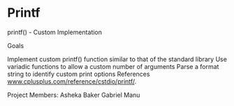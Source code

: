 # Printf

printf() - Custom Implementation

Goals

Implement custom printf() function similar to that of the standard library Use variadic functions to allow a custom number of arguments Parse a format string to identify custom print options References www.cplusplus.com/reference/cstdio/printf/.

Project Members: Asheka Baker Gabriel Manu
